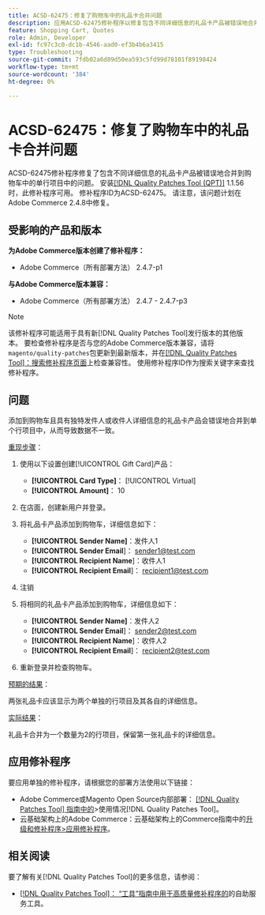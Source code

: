 ```yaml
---
title: ACSD-62475：修复了购物车中的礼品卡合并问题
description: 应用ACSD-62475修补程序以修复包含不同详细信息的礼品卡产品被错误地合并到购物车中的单行项目中的Adobe Commerce问题。
feature: Shopping Cart, Quotes
role: Admin, Developer
exl-id: fc97c3c0-dc1b-4546-aad0-ef3b4b6a3415
type: Troubleshooting
source-git-commit: 7fdb02a6d89d50ea593c5fd99d78101f89198424
workflow-type: tm+mt
source-wordcount: '384'
ht-degree: 0%

---
```


# ACSD-62475：修复了购物车中的礼品卡合并问题

ACSD-62475修补程序修复了包含不同详细信息的礼品卡产品被错误地合并到购物车中的单行项目中的问题。 安装[[!DNL Quality Patches Tool (QPT)]](/help/tools/quality-patches-tool/quality-patches-tool-to-self-serve-quality-patches.md) 1.1.56时，此修补程序可用。 修补程序ID为ACSD-62475。 请注意，该问题计划在Adobe Commerce 2.4.8中修复。

## 受影响的产品和版本

**为Adobe Commerce版本创建了修补程序：**

* Adobe Commerce（所有部署方法） 2.4.7-p1

**与Adobe Commerce版本兼容：**

* Adobe Commerce（所有部署方法） 2.4.7 - 2.4.7-p3

>[!NOTE]
>
>该修补程序可能适用于具有新[!DNL Quality Patches Tool]发行版本的其他版本。 要检查修补程序是否与您的Adobe Commerce版本兼容，请将`magento/quality-patches`包更新到最新版本，并在[[!DNL Quality Patches Tool]：搜索修补程序页面](https://experienceleague.adobe.com/tools/commerce-quality-patches/index.html?lang=zh-Hans)上检查兼容性。 使用修补程序ID作为搜索关键字来查找修补程序。

## 问题

添加到购物车且具有独特发件人或收件人详细信息的礼品卡产品会错误地合并到单个行项目中，从而导致数据不一致。

<u>重现步骤</u>：

1. 使用以下设置创建[!UICONTROL Gift Card]产品：
   * **[!UICONTROL Card Type]**： [!UICONTROL Virtual]
   * **[!UICONTROL Amount]**： 10

1. 在店面，创建新用户并登录。

1. 将礼品卡产品添加到购物车，详细信息如下：
   * **[!UICONTROL Sender Name]**：发件人1
   * **[!UICONTROL Sender Email**]： sender1@test.com
   * **[!UICONTROL Recipient Name**]：收件人1
   * **[!UICONTROL Recipient Email**]： recipient1@test.com


1. 注销

1. 将相同的礼品卡产品添加到购物车，详细信息如下：
   * **[!UICONTROL Sender Name]**：发件人2
   * **[!UICONTROL Sender Email**]： sender2@test.com
   * **[!UICONTROL Recipient Name**]：收件人2
   * **[!UICONTROL Recipient Email**]： recipient2@test.com

1. 重新登录并检查购物车。

<u>预期的结果</u>：

两张礼品卡应该显示为两个单独的行项目及其各自的详细信息。

<u>实际结果</u>：

礼品卡合并为一个数量为2的行项目，保留第一张礼品卡的详细信息。

## 应用修补程序

要应用单独的修补程序，请根据您的部署方法使用以下链接：

* Adobe Commerce或Magento Open Source内部部署： [[!DNL Quality Patches Tool] 指南中的](/help/tools/quality-patches-tool/usage.md)>使用情况[!DNL Quality Patches Tool]。
* 云基础架构上的Adobe Commerce：云基础架构上的Commerce指南中的[升级和修补程序>应用修补程序](https://experienceleague.adobe.com/docs/commerce-cloud-service/user-guide/develop/upgrade/apply-patches.html?lang=zh-Hans)。

## 相关阅读

要了解有关[!DNL Quality Patches Tool]的更多信息，请参阅：

* [[!DNL Quality Patches Tool]： “工具”指南中用于高质量修补程序的](/help/tools/quality-patches-tool/quality-patches-tool-to-self-serve-quality-patches.md)的自助服务工具。
